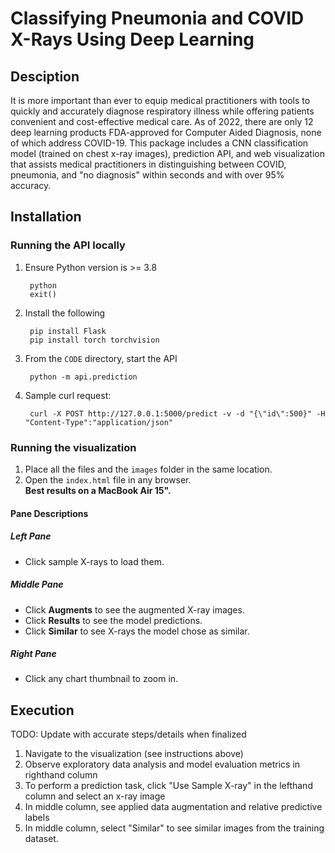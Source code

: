 # Classifying Pneumonia and COVID X-Rays Using Deep Learning

## Desciption
It is more important than ever to equip medical practitioners with tools to quickly and accurately diagnose respiratory illness while offering patients convenient and cost-effective medical care. As of 2022, there are only 12 deep learning products FDA-approved for Computer Aided Diagnosis, none of which address COVID-19. This package includes a CNN classification model (trained on chest x-ray images), prediction API, and web visualization that assists medical practitioners in distinguishing between COVID, pneumonia, and "no diagnosis" within seconds and with over 95% accuracy. 

## Installation
### Running the API locally
1. Ensure Python version is >= 3.8

        python 
        exit()

2. Install the following

        pip install Flask
        pip install torch torchvision
		
3. From the `CODE` directory, start the API

        python -m api.prediction

4. Sample curl request:

        curl -X POST http://127.0.0.1:5000/predict -v -d "{\"id\":500}" -H "Content-Type":"application/json"

### Running the visualization
1. Place all the files and the `images` folder in the same location.
2. Open the `index.html` file in any browser.  
   **Best results on a MacBook Air 15".**

#### Pane Descriptions

##### Left Pane
- Click sample X-rays to load them.

##### Middle Pane
- Click **Augments** to see the augmented X-ray images.
- Click **Results** to see the model predictions.
- Click **Similar** to see X-rays the model chose as similar.

##### Right Pane
- Click any chart thumbnail to zoom in.


## Execution
TODO: Update with accurate steps/details when finalized
1. Navigate to the visualization (see instructions above)
2. Observe exploratory data analysis and model evaluation metrics in righthand column
3. To perform a prediction task, click "Use Sample X-ray" in the lefthand column and select an x-ray image
4. In middle column, see applied data augmentation and relative predictive labels
5. In middle column, select "Similar" to see similar images from the training dataset.